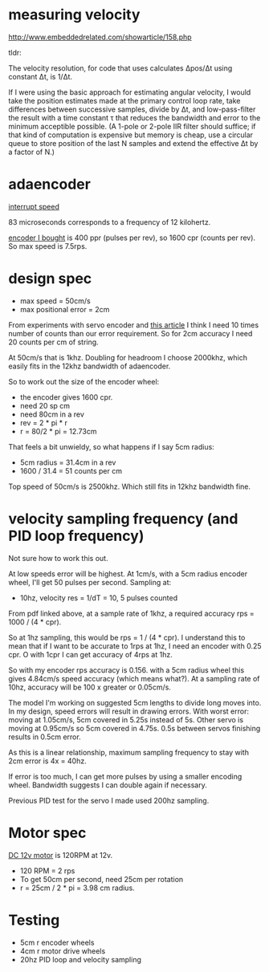 # measuring velocity

http://www.embeddedrelated.com/showarticle/158.php

tldr:

The velocity resolution, for code that uses calculates Δpos/Δt using constant Δt, is 1/Δt.

If I were using the basic approach for estimating angular velocity, I would take the position estimates made at the primary control loop rate, take differences between successive samples, divide by Δt, and low-pass-filter the result with a time constant τ that reduces the bandwidth and error to the minimum acceptible possible. (A 1-pole or 2-pole IIR filter should suffice; if that kind of computation is expensive but memory is cheap, use a circular queue to store position of the last N samples and extend the effective Δt by a factor of N.)

# adaencoder

[interrupt speed](https://code.google.com/p/adaencoder/wiki/Speed)

83 microseconds corresponds to a frequency of 12 kilohertz.

[encoder I bought](http://www.ebay.co.uk/itm/171640123948) is 400 ppr (pulses
per rev), so 1600 cpr (counts per rev). So max speed is 7.5rps. 

# design spec

* max speed = 50cm/s
* max positional error = 2cm

From experiments with servo encoder and [this
article](http://static.micromo.com/media/wysiwyg/Technical-library/Encoders/Encoder_Feedback_Selection_WP.pdf)
I think I need 10 times number of counts than our error requirement. So
for 2cm accuracy I need 20 counts per cm of string.

At 50cm/s that is 1khz. Doubling for headroom I choose
2000khz, which easily fits in the 12khz bandwidth of adaencoder.

So to work out the size of the encoder wheel:

* the encoder gives 1600 cpr.
* need 20 sp cm
* need 80cm in a rev
* rev = 2 * pi * r
* r = 80/2 * pi = 12.73cm

That feels a bit unwieldy, so what happens if I say 5cm radius:

* 5cm radius = 31.4cm in a rev
* 1600 / 31.4 = 51 counts per cm

Top speed of 50cm/s is 2500khz. Which still fits in 12khz bandwidth fine.

# velocity sampling frequency (and PID loop frequency)

Not sure how to work this out. 

At low speeds error will be highest. At 1cm/s, with a 5cm radius encoder wheel,
I'll get 50 pulses per second. Sampling at:

* 10hz, velocity res = 1/dT = 10, 5 pulses counted

From pdf linked above, at a sample rate of 1khz, a required accuracy rps = 1000
/ (4 * cpr).

So at 1hz sampling, this would be rps = 1 / (4 * cpr). I understand this to mean
that if I want to be accurate to 1rps at 1hz, I need an encoder with 0.25 cpr. O
with 1cpr I can get accuracy of 4rps at 1hz.

So with
my encoder rps accuracy is 0.156. with a 5cm radius wheel this gives 4.84cm/s
speed accuracy (which means what?). At a sampling rate of 10hz, accuracy will be
100 x greater or 0.05cm/s.

The model I'm working on suggested 5cm lengths to divide long moves into.
In my design, speed errors will result in drawing errors. With worst error:
moving at 1.05cm/s, 5cm covered in 5.25s instead of 5s. Other servo is moving at
0.95cm/s so 5cm covered in 4.75s. 0.5s between servos finishing results in 0.5cm
error.

As this is a linear relationship, maximum sampling frequency to stay with 2cm
error is 4x = 40hz.

If error is too much, I can get more pulses by using a smaller encoding wheel.
Bandwidth suggests I can double again if necessary.

Previous PID test for the servo I made used 200hz sampling.

# Motor spec

[DC 12v motor](http://www.ebay.co.uk/itm/141742397705) is 120RPM at 12v.

* 120 RPM = 2 rps
* To get 50cm per second, need 25cm per rotation
* r = 25cm / 2 * pi = 3.98 cm radius.

# Testing

* 5cm r encoder wheels
* 4cm r motor drive wheels
* 20hz PID loop and velocity sampling
